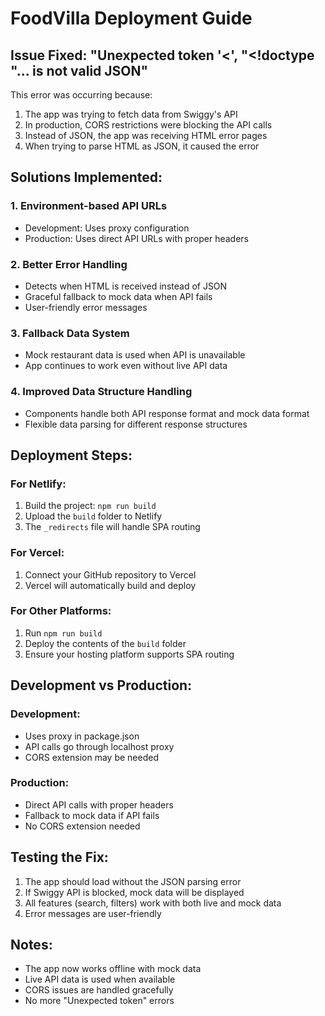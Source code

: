 # FoodVilla Deployment Guide

## Issue Fixed: "Unexpected token '<', "<!doctype "... is not valid JSON"

This error was occurring because:
1. The app was trying to fetch data from Swiggy's API
2. In production, CORS restrictions were blocking the API calls
3. Instead of JSON, the app was receiving HTML error pages
4. When trying to parse HTML as JSON, it caused the error

## Solutions Implemented:

### 1. Environment-based API URLs
- Development: Uses proxy configuration
- Production: Uses direct API URLs with proper headers

### 2. Better Error Handling
- Detects when HTML is received instead of JSON
- Graceful fallback to mock data when API fails
- User-friendly error messages

### 3. Fallback Data System
- Mock restaurant data is used when API is unavailable
- App continues to work even without live API data

### 4. Improved Data Structure Handling
- Components handle both API response format and mock data format
- Flexible data parsing for different response structures

## Deployment Steps:

### For Netlify:
1. Build the project: `npm run build`
2. Upload the `build` folder to Netlify
3. The `_redirects` file will handle SPA routing

### For Vercel:
1. Connect your GitHub repository to Vercel
2. Vercel will automatically build and deploy

### For Other Platforms:
1. Run `npm run build`
2. Deploy the contents of the `build` folder
3. Ensure your hosting platform supports SPA routing

## Development vs Production:

### Development:
- Uses proxy in package.json
- API calls go through localhost proxy
- CORS extension may be needed

### Production:
- Direct API calls with proper headers
- Fallback to mock data if API fails
- No CORS extension needed

## Testing the Fix:

1. The app should load without the JSON parsing error
2. If Swiggy API is blocked, mock data will be displayed
3. All features (search, filters) work with both live and mock data
4. Error messages are user-friendly

## Notes:
- The app now works offline with mock data
- Live API data is used when available
- CORS issues are handled gracefully
- No more "Unexpected token" errors